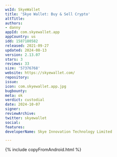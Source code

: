 ```yaml
---
wsId: SkyeWallet
title: 'Skye Wallet: Buy & Sell Crypto'
altTitle: 
authors:
- danny
appId: com.skyewallet.app
appCountry: us
idd: 1587180582
released: 2021-09-27
updated: 2024-08-13
version: 2.13.07
stars: 3
reviews: 33
size: '57376768'
website: https://skyewallet.com/
repository: 
issue: 
icon: com.skyewallet.app.jpg
bugbounty: 
meta: ok
verdict: custodial
date: 2024-10-07
signer: 
reviewArchive: 
twitter: skyewallet
social: 
features: 
developerName: Skye Innovation Technology Limited

---
```


{% include copyFromAndroid.html %}
